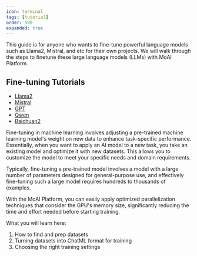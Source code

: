 ```yaml
---
icon: terminal
tags: [tutorial]
order: 500
expanded: true
---
```


This guide is for anyone who wants to fine-tune powerful language models such as Llama2, Mistral, and etc for their own projects.
We will walk through the steps to finetune these large language models (LLMs) with MoAI Platform.

## Fine-tuning Tutorials

- [Llama2](/Tutorials/Llama2_Tutorial/index.md)
- [Mistral](/Tutorials/Mistral_Tutorial/index.md)
- [GPT](/Tutorials/GPT_Tutorial/index.md)
- [Qwen](/Tutorials/Qwen_Tutorial/index.md)
- [Baichuan2](/Tutorials/Baichuan2_Tutorial/index.md)


Fine-tuning in machine learning involves adjusting a pre-trained machine learning model's weight on new data to enhance task-specific performance. Essentially, when you want to apply an AI model to a new task, you take an existing model and optimize it with new datasets. This allows you to customize the model to meet your specific needs and domain requirements.

Typically, fine-tuning a pre-trained model involves a model with a large number of parameters designed for general-purpose use, and effectively fine-tuning such a large model requires hundreds to thousands of examples.

With the MoAI Platform, you can easily apply optimized parallelization techniques that consider the GPU's memory size, significantly reducing the time and effort needed before starting training.


What you will learn here:

1. How to find and prep datasets
2. Turning datasets into ChatML format for training
3. Choosing the right training settings
